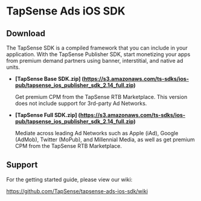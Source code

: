 # TapSense Ads iOS SDK

## Download

The TapSense SDK is a compiled framework that you can include in your application. With the TapSense Publisher SDK, start monetizing your apps from premium demand partners using banner, interstitial, and native ad units.

* **[TapSense Base SDK.zip] (https://s3.amazonaws.com/ts-sdks/ios-pub/tapsense_ios_publisher_sdk_2.14_full.zip)**

  Get premium CPM from the TapSense RTB Marketplace. This version does not include support for 3rd-party Ad Networks.

* **[TapSense Full SDK.zip] (https://s3.amazonaws.com/ts-sdks/ios-pub/tapsense_ios_publisher_sdk_2.14_full.zip)**

  Mediate across leading Ad Networks such as Apple (iAd), Google (AdMob), Twitter (MoPub), and Millennial Media, as well as get premium CPM from the TapSense RTB Marketplace.

## Support
For the getting started guide, please view our wiki:

https://github.com/TapSense/tapsense-ads-ios-sdk/wiki
